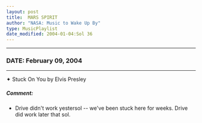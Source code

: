 ```yaml
---
layout: post
title:  MARS SPIRIT
author: "NASA: Music to Wake Up By"
type: MusicPlaylist
date_modified: 2004-01-04:Sol 36
---
```


----
### DATE: February 09, 2004
----
✦ Stuck On You by Elvis Presley

##### Comment:
* Drive didn't work yestersol -- we've been stuck here for weeks. Drive did work later that sol.
